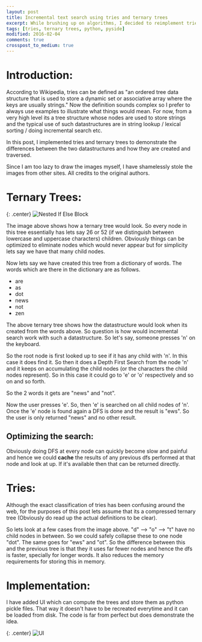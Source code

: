 ```yaml
---
layout: post
title: Incremental text search using tries and ternary trees
excerpt: While brushing up on algorithms, I decided to reimplement tries and ternary trees and in the process thought it would be a good idea to write a UI accompanying the code so its easier to see. Could further add timing code to this to see the performance too.
tags: [tries, ternary trees, python, pyside]
modified: 2016-02-04
comments: true
crosspost_to_medium: true
---
```


# Introduction:

According to Wikipedia, tries can be defined as "an ordered tree data structure that is used to store a dynamic set or associative array where the keys are usually strings." Now the definition sounds complex so I prefer to always use examples to illustrate what things would mean. For now, from a very high level its a tree structure whose nodes are used to store strings and the typical use of such datastructures are in string lookup / lexical sorting / doing incremental search etc.

In this post, I implemented tries and ternary trees to demonstrate the differences between the two datastructures and how they are created and traversed.

Since I am too lazy to draw the images myself, I have shamelessly stole the images from other sites. All credits to the original authors.

# Ternary Trees:
{: .center}
![Nested If Else Block](http://courses.teresco.org/cs211_f09/labs/lexicon/trie2.jpg "Tries")

The image above shows how a ternary tree would look. So every node in this tree essentially has lets say 26 or 52 (if we distinguish between lowercase and uppercase characters) children. Obviously things can be optimized to eliminate nodes which would never appear but for simplicity lets say we have that many child nodes.

Now lets say we have created this tree from a dictionary of words. The words which are there in the dictionary are
as follows.

- are
- as
- dot
- news
- not
- zen

The above ternary tree shows how the datastructure would look when its created from the words above. So question is how would incremental search work with such a datastructure. So let's say, someone presses 'n' on the keyboard.

So the root node is first looked up to see if it has any child with 'n'. In this case it does find it. So then it does a Depth First Search from the node 'n' and it keeps on accumulating the child nodes (or the characters the child nodes represent). So in this case it could go to 'e' or 'o' respectively and so on and so forth.

So the 2 words it gets are "news" and "not".

Now the user presses 'e'. So, then 'e' is searched on all child nodes of 'n'. Once the 'e' node is found again a DFS is done and the result is "ews". So the user is only returned "news" and no other result.

## Optimizing the search:
Obviously doing DFS at every node can quickly become slow and painful and hence we could <b>cache</b> the results of any previous dfs performed at that node and look at up. If it's available then that can be returned directly.

# Tries:

Although the exact classification of tries has been confusing around the web, for the purposes of this post lets assume that its a compressed ternary tree (Obviously do read up the actual definitions to be clear).

So lets look at a few cases from the image above. "d" --> "o" --> "t" have no child nodes in between. So we could safely collapse these to one node "dot". The same goes for "ews" and "ot". So the difference between this and the previous tree is that they it uses far fewer nodes and hence the dfs is faster, specially for longer words. It also reduces the memory requirements for storing this in memory.

# Implementation:

I have added UI which can compute the trees and store them as python pickle files. That way it doesn't have to be recreated everytime and it can be loaded from disk. The code is far from perfect but does demonstrate the idea.

{: .center}
![UI](/img/blog/incremental_search/incremental_search.gif)
